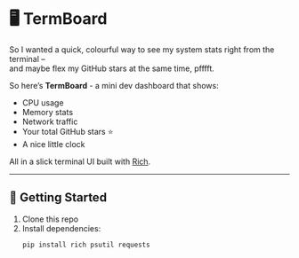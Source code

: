 # 🖥 TermBoard

So I wanted a quick, colourful way to see my system stats right from the terminal –  
and maybe flex my GitHub stars at the same time, pfffft.  

So here’s **TermBoard** - a mini dev dashboard that shows:

- CPU usage
- Memory stats
- Network traffic
- Your total GitHub stars ⭐
- A nice little clock

All in a slick terminal UI built with [Rich](https://github.com/Textualize/rich).


---

## 🚀 Getting Started

1. Clone this repo
2. Install dependencies:
   ```bash
   pip install rich psutil requests
